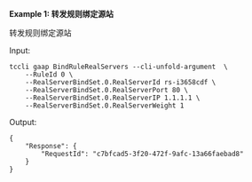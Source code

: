 **Example 1: 转发规则绑定源站**

转发规则绑定源站

Input: 

```
tccli gaap BindRuleRealServers --cli-unfold-argument  \
    --RuleId 0 \
    --RealServerBindSet.0.RealServerId rs-i3658cdf \
    --RealServerBindSet.0.RealServerPort 80 \
    --RealServerBindSet.0.RealServerIP 1.1.1.1 \
    --RealServerBindSet.0.RealServerWeight 1
```

Output: 
```
{
    "Response": {
        "RequestId": "c7bfcad5-3f20-472f-9afc-13a66faebad8"
    }
}
```

